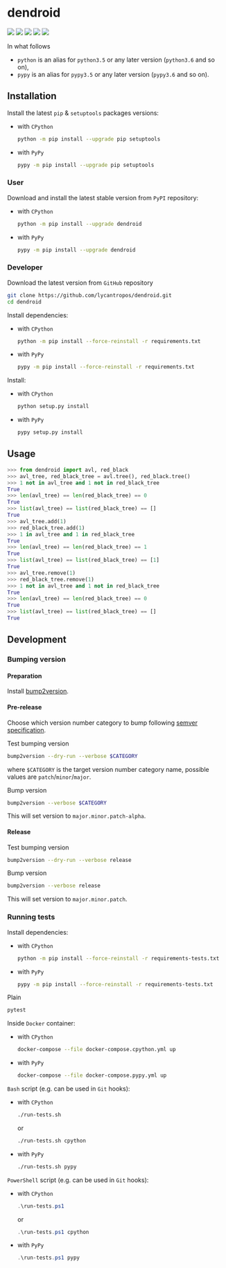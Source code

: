 dendroid
========

[![](https://travis-ci.com/lycantropos/dendroid.svg?branch=master)](https://travis-ci.com/lycantropos/dendroid "Travis CI")
[![](https://dev.azure.com/lycantropos/dendroid/_apis/build/status/lycantropos.dendroid?branchName=master)](https://dev.azure.com/lycantropos/dendroid/_build/latest?branchName=master "Azure Pipelines")
[![](https://codecov.io/gh/lycantropos/dendroid/branch/master/graph/badge.svg)](https://codecov.io/gh/lycantropos/dendroid "Codecov")
[![](https://img.shields.io/github/license/lycantropos/dendroid.svg)](https://github.com/lycantropos/dendroid/blob/master/LICENSE "License")
[![](https://badge.fury.io/py/dendroid.svg)](https://badge.fury.io/py/dendroid "PyPI")

In what follows
- `python` is an alias for `python3.5` or any later
version (`python3.6` and so on),
- `pypy` is an alias for `pypy3.5` or any later
version (`pypy3.6` and so on).

Installation
------------

Install the latest `pip` & `setuptools` packages versions:
- with `CPython`
  ```bash
  python -m pip install --upgrade pip setuptools
  ```
- with `PyPy`
  ```bash
  pypy -m pip install --upgrade pip setuptools
  ```

### User

Download and install the latest stable version from `PyPI` repository:
- with `CPython`
  ```bash
  python -m pip install --upgrade dendroid
  ```
- with `PyPy`
  ```bash
  pypy -m pip install --upgrade dendroid
  ```

### Developer

Download the latest version from `GitHub` repository
```bash
git clone https://github.com/lycantropos/dendroid.git
cd dendroid
```

Install dependencies:
- with `CPython`
  ```bash
  python -m pip install --force-reinstall -r requirements.txt
  ```
- with `PyPy`
  ```bash
  pypy -m pip install --force-reinstall -r requirements.txt
  ```

Install:
- with `CPython`
  ```bash
  python setup.py install
  ```
- with `PyPy`
  ```bash
  pypy setup.py install
  ```

Usage
-----

```python
>>> from dendroid import avl, red_black
>>> avl_tree, red_black_tree = avl.tree(), red_black.tree()
>>> 1 not in avl_tree and 1 not in red_black_tree
True
>>> len(avl_tree) == len(red_black_tree) == 0
True
>>> list(avl_tree) == list(red_black_tree) == []
True
>>> avl_tree.add(1)
>>> red_black_tree.add(1)
>>> 1 in avl_tree and 1 in red_black_tree
True
>>> len(avl_tree) == len(red_black_tree) == 1
True
>>> list(avl_tree) == list(red_black_tree) == [1]
True
>>> avl_tree.remove(1)
>>> red_black_tree.remove(1)
>>> 1 not in avl_tree and 1 not in red_black_tree
True
>>> len(avl_tree) == len(red_black_tree) == 0
True
>>> list(avl_tree) == list(red_black_tree) == []
True

```

Development
-----------

### Bumping version

#### Preparation

Install
[bump2version](https://github.com/c4urself/bump2version#installation).

#### Pre-release

Choose which version number category to bump following [semver
specification](http://semver.org/).

Test bumping version
```bash
bump2version --dry-run --verbose $CATEGORY
```

where `$CATEGORY` is the target version number category name, possible
values are `patch`/`minor`/`major`.

Bump version
```bash
bump2version --verbose $CATEGORY
```

This will set version to `major.minor.patch-alpha`. 

#### Release

Test bumping version
```bash
bump2version --dry-run --verbose release
```

Bump version
```bash
bump2version --verbose release
```

This will set version to `major.minor.patch`.

### Running tests

Install dependencies:
- with `CPython`
  ```bash
  python -m pip install --force-reinstall -r requirements-tests.txt
  ```
- with `PyPy`
  ```bash
  pypy -m pip install --force-reinstall -r requirements-tests.txt
  ```

Plain
```bash
pytest
```

Inside `Docker` container:
- with `CPython`
  ```bash
  docker-compose --file docker-compose.cpython.yml up
  ```
- with `PyPy`
  ```bash
  docker-compose --file docker-compose.pypy.yml up
  ```

`Bash` script (e.g. can be used in `Git` hooks):
- with `CPython`
  ```bash
  ./run-tests.sh
  ```
  or
  ```bash
  ./run-tests.sh cpython
  ```

- with `PyPy`
  ```bash
  ./run-tests.sh pypy
  ```

`PowerShell` script (e.g. can be used in `Git` hooks):
- with `CPython`
  ```powershell
  .\run-tests.ps1
  ```
  or
  ```powershell
  .\run-tests.ps1 cpython
  ```
- with `PyPy`
  ```powershell
  .\run-tests.ps1 pypy
  ```
